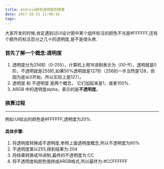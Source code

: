 ```yaml
---
title: Android颜色透明度的换算
date: 2017-10-31 12:06:16
tags:
---
```

大家开发的时候,肯定遇到过UI设计图中某个组件标注的颜色不光是\#FFFFFF,还有个额外的标注百分之几十的透明度,是不是很头疼.
### 首先了解一个概念:透明度
1. 透明度分为256阶（0-255），计算机上用16进制表示为（00-ff）。透明就是0阶，不透明就是255阶,如果50%透明就是127阶（256的一半当然是128，但因为是从0开始，所以实际上是127）。
2. 透明度 和 不透明度 是两个概念， 它们加起来是1，或者100%.
3. ARGB 中的透明度alpha，表示的是**不透明度**。

### 换算过程
- - - -
例如:UI给出的颜色是\#FFFFFF,透明度为20%.
#### 具体步骤:
1. 将透明度转换成不透明度,参照上面透明度概念,所以不透明度为80%
2. 不透明度乘以255,得到结果为:204
3. 将结果转换成16进制,最终的不透明度为:CC
4. 将不透明度和颜色值拼成ARGB格式,所以最终为:\#CCFFFFFF